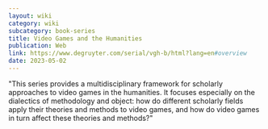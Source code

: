 ```yaml
---
layout: wiki
category: wiki
subcategory: book-series
title: Video Games and the Humanities
publication: Web
link: https://www.degruyter.com/serial/vgh-b/html?lang=en#overview
date: 2023-05-02
---
```


"This series provides a multidisciplinary framework for scholarly approaches to video games in the humanities. It focuses especially on the dialectics of methodology and object: how do different scholarly fields apply their theories and methods to video games, and how do video games in turn affect these theories and methods?"
